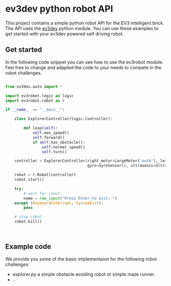 # ev3dev python robot API
This project contains a simple python robot API for the EV3 intelligent brick. The API uses 
the [ev3dev](http://www.ev3dev.org/) python module. You can use these examples to get started with 
your ev3dev powered self driving robot.

## Get started
In the following code snippet you can see how to use the ev3robot module. Feel free to change and adapted the code to 
your needs to compete in the robot challenges.

```python

from ev3dev.auto import *

import ev3robot.logic as logic
import ev3robot.robot as r

if __name__ == "__main__":

    class ExplorerController(logic.Controller):

        def loop(self):
            self.max_speed()
            self.forward()
            if self.has_obstacle():
                self.normal_speed()
                self.turn()

    controller = ExplorerController(right_motor=LargeMotor('outA'), left_motor=LargeMotor('outB'),
                                    gyro=GyroSensor(), ultrasonic=UltrasonicSensor())

    robot = r.Robot(controller)
    robot.start()

    try:
        # wait for input
        name = raw_input("Press Enter to exit: ")
    except (KeyboardInterrupt, SystemExit):
        pass

    # stop robot
    robot.kill()

   
```

## Example code

We provide you some of the basic implementaion for the following robot challenges:

- *explorer.py* a simple obstacle avoiding robot or simple maze runner.
- ..